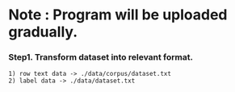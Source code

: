 # Note : Program will be uploaded gradually.

### Step1. Transform dataset into relevant format. 
    1) row text data -> ./data/corpus/dataset.txt 
    2) label data -> ./data/dataset.txt
